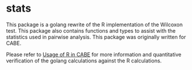 # stats

This package is a golang rewrite of the R implementation of the Wilcoxon test.
This package also contains functions and types to assist with the statistics
used in pairwise analysis. This package was originally written for CABE.

Please refer to
[Usage of R in CABE](https://docs.google.com/document/d/1FaVWQXNGE-rSXh3G9XRKlZqcCCiKE1laSzHeqNQoA6s/edit#)
for more information and quantitative verification of the golang calculations
against the R calculations.
